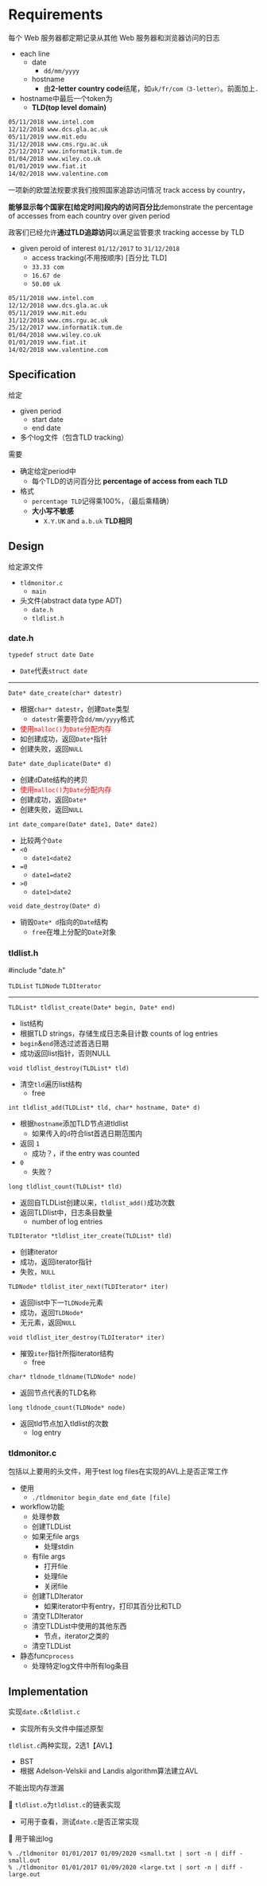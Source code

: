# Requirements

每个 Web 服务器都定期记录从其他 Web 服务器和浏览器访问的日志

* each line
  * date
    * `dd/mm/yyyy`
  * hostname
    * 由**2-letter country code**结尾，如`uk/fr/com（3-letter）`。前面加上`.`
* hostname中最后一个token为
  * **TLD(top level domain)**

```txt
05/11/2018 www.intel.com
12/12/2018 www.dcs.gla.ac.uk
05/11/2019 www.mit.edu
31/12/2018 www.cms.rgu.ac.uk
25/12/2017 www.informatik.tum.de
01/04/2018 www.wiley.co.uk
01/01/2019 www.fiat.it
14/02/2018 www.valentine.com
```

一项新的欧盟法规要求我们按照国家追踪访问情况 track access by country，

**能够显示每个国家在[给定时间]段内的访问百分比**demonstrate the percentage of accesses from each country over given period

政客们已经允许**通过TLD追踪访问**以满足监管要求 tracking accesse by TLD

* given peroid of interest `01/12/2017` to `31/12/2018`
  * access tracking(不用按顺序) [百分比 TLD]
  * `33.33 com`
  * `16.67 de`
  * `50.00 uk`

```txt
05/11/2018 www.intel.com
12/12/2018 www.dcs.gla.ac.uk
05/11/2019 www.mit.edu
31/12/2018 www.cms.rgu.ac.uk
25/12/2017 www.informatik.tum.de
01/04/2018 www.wiley.co.uk
01/01/2019 www.fiat.it
14/02/2018 www.valentine.com
```

## Specification

给定

* given period
  * start date
  * end date
* 多个log文件（包含TLD tracking）

需要

* 确定给定period中
  * 每个TLD的访问百分比 **percentage of access from each TLD**
* 格式
  * `percentage TLD`记得乘100%，（最后乘精确）
  * **大小写不敏感**
    * `X.Y.UK` and `a.b.uk` **TLD相同**

## Design

给定源文件

* `tldmonitor.c`
  * `main`
* 头文件(abstract data type ADT)
  * `date.h`
  * `tldlist.h`

### date.h

`typedef struct date Date`

* `Date`代表`struct date`

---

`Date* date_create(char* datestr)`

* 根据`char* datestr`，创建`Date`类型
  * `datestr`需要符合`dd/mm/yyyy`格式
* <font color="red">使用`malloc()`为`Date`分配内存</font>
* 如创建成功，返回`Date*`指针
* 创建失败，返回`NULL`

`Date* date_duplicate(Date* d)`

* 创建`d`Date结构的拷贝
* <font color="red">使用`malloc()`为`Date`分配内存</font>
* 创建成功，返回`Date*`
* 创建失败，返回`NULL`

`int date_compare(Date* date1, Date* date2)`

* 比较两个`Date`
* `<0`
  * `date1<date2`
* `=0`
  * `date1=date2`
* `>0`
  * `date1>date2`

`void date_destroy(Date* d)`

* 销毁`Date* d`指向的`Date`结构
  * `free`在堆上分配的`Date`对象

### tldlist.h

#include "date.h"

`TLDList`
`TLDNode`
`TLDIterator`

---

`TLDList* tldlist_create(Date* begin, Date* end)`

* list结构
* 根据TLD strings，存储生成日志条目计数 counts of log entries
* `begin`&`end`筛选过滤首选日期
* 成功返回list指针，否则NULL

`void tldlist_destroy(TLDList* tld)`

* 清空`tld`遍历list结构
  * free

`int tldlist_add(TLDList* tld, char* hostname, Date* d)`

* 根据`hostname`添加TLD节点进tldlist
  * 如果传入的`d`符合list首选日期范围内
* 返回 `1`
  * 成功？，if the entry was counted
* `0`
  * 失败？

`long tldlist_count(TLDList* tld)`

* 返回自TLDList创建以来，`tldlist_add()`成功次数
* 返回TLDlist中，日志条目数量
  * number of log entries

`TLDIterator *tldlist_iter_create(TLDList* tld)`

* 创建iterator
* 成功，返回iterator指针
* 失败，`NULL`

`TLDNode* tldlist_iter_next(TLDIterator* iter)`

* 返回list中下一`TLDNode`元素
* 成功，返回`TLDNode*`
* 无元素，返回`NULL`

`void tldlist_iter_destroy(TLDIterator* iter)`

* 摧毁`iter`指针所指iterator结构
  * free

`char* tldnode_tldname(TLDNode* node)`

* 返回节点代表的TLD名称

`long tldnode_count(TLDNode* node)`

* 返回tld节点加入tldlist的次数
  * log entry

### tldmonitor.c

包括以上要用的头文件，用于test log files在实现的AVL上是否正常工作

* 使用
  * `./tldmonitor begin_date end_date [file]`
* workflow功能
  * 处理参数
  * 创建TLDList
  * 如果无file args
    * 处理stdin
  * 有file args
    * 打开file
    * 处理file
    * 关闭file
  * 创建TLDIterator
    * 如果iterator中有entry，打印其百分比和TLD
  * 清空TLDIterator
  * 清空TLDList中使用的其他东西
    * 节点，iterator之类的
  * 清空TLDList
* 静态func`process`
  * 处理特定log文件中所有log条目

## Implementation

实现`date.c`&`tldlist.c`

* 实现所有头文件中描述原型

`tldlist.c`两种实现，2选1【AVL】

* BST
* 根据 Adelson-Velskii and Landis algorithm算法建立AVL

不能出现内存泄漏

🍊 `tldlist.o`为`tldlist.c`的链表实现

* 可用于查看，测试`date.c`是否正常实现

🍊 用于输出log

```command
% ./tldmonitor 01/01/2017 01/09/2020 <small.txt | sort -n | diff - small.out
% ./tldmonitor 01/01/2017 01/09/2020 <large.txt | sort -n | diff - large.out
```